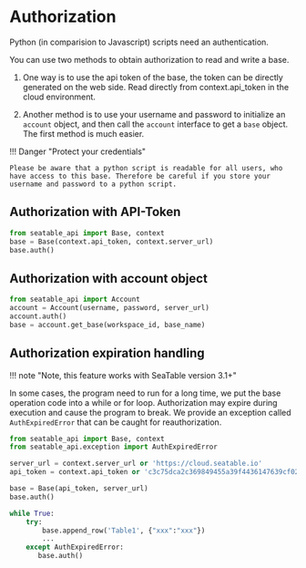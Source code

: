 # Authorization

Python (in comparision to Javascript) scripts need an authentication.

You can use two methods to obtain authorization to read and write a base.

1. One way is to use the api token of the base, the token can be directly generated on the web side. Read directly from context.api_token in the cloud environment.

1. Another method is to use your username and password to initialize an `account` object, and then call the `account` interface to get a `base` object. The first method is much easier.

!!! Danger "Protect your credentials"

    Please be aware that a python script is readable for all users, who have access to this base. Therefore be careful if you store your username and password to a python script.

## Authorization with API-Token

```python
from seatable_api import Base, context
base = Base(context.api_token, context.server_url)
base.auth()
```

## Authorization with account object

```python
from seatable_api import Account
account = Account(username, password, server_url)
account.auth()
base = account.get_base(workspace_id, base_name)
```

## Authorization expiration handling

!!! note "Note, this feature works with SeaTable version 3.1+"

In some cases, the program need to run for a long time, we put the base operation code into a while or for loop. Authorization may expire during execution and cause the program to break. We provide an exception called `AuthExpiredError` that can be caught for reauthorization.

```python
from seatable_api import Base, context
from seatable_api.exception import AuthExpiredError

server_url = context.server_url or 'https://cloud.seatable.io'
api_token = context.api_token or 'c3c75dca2c369849455a39f4436147639cf02b2d'

base = Base(api_token, server_url)
base.auth()

while True:
    try:
        base.append_row('Table1', {"xxx":"xxx"})
        ...
    except AuthExpiredError:
       base.auth()
```
